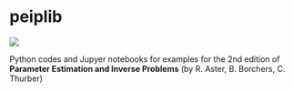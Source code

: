 # peiplib

![](https://img.shields.io/badge/licence-GPL--3.0-orange)

Python codes and Jupyer notebooks for examples for the 2nd edition of **Parameter Estimation and Inverse Problems** (by R. Aster, B. Borchers, C. Thurber)
